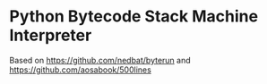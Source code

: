 Python Bytecode Stack Machine Interpreter
=

Based on https://github.com/nedbat/byterun and https://github.com/aosabook/500lines

